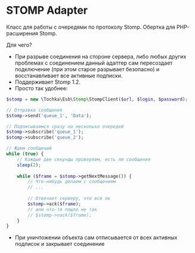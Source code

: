 # STOMP Adapter

Класс для работы с очередями по протоколу Stomp. Обертка для PHP-расширения Stomp.

Для чего?

- При разрыве соединения на стороне сервера, либо любых других проблемах с соединением данный адаптер сам 
пересоздает подключение (при этом старое разрывает безопасно) и восстанавливает все активные подписки.
- Поддерживает Stomp 1.2.
- Просто так удобнее:
```php
$stomp = new \Tochka\Esb\Stomp\StompClient($url, $login, $password);

// Отправка сообщения
$stomp->send('queue_1', 'Data');

// Подписываемся сразу на несколько очередей
$stomp->subscribe('queue_1');
$stomp->subscribe('queue_2');

// Ждем сообщений
while (true) {
    // Каждые две секунды проверяем, есть ли сообщения
    sleep(2);
    
    while ($frame = $stomp->getNextMessage()) {
        // Что-нибудь делаем с сообщением
        // ...
        
        // Отвечает серверу, что все ок
        $stomp->ack($frame);
        // или что-то пошло не так
        // $stomp->nack($frame);
    }
}
```
- При уничтожении объекта сам отписывается от всех активных подписок и закрывает соединение